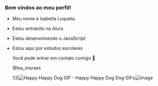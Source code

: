 ### Bem vindos ao meu perfil!
- Meu nome é Isabella Luqueta.
- Estou entrando na Alura
- Estou desenvolvendo o JavaScript
- Estou aqui por estudos escolares

  Você pode entrar em contato comigo 💙

  @Isa_moraes

  ![](<img src="https://media1.tenor.com/m/6xwjsmMIAIoAAAAd/happy-happy-dog.gif" alt="Happy Happy Dog GIF - Happy Happy Dog Dog GIFs"/>![image](https://github.com/isabellaluqueta/isabellaluqueta/assets/168853697/592731f4-a7d4-4490-9860-eeb66da414a9)



